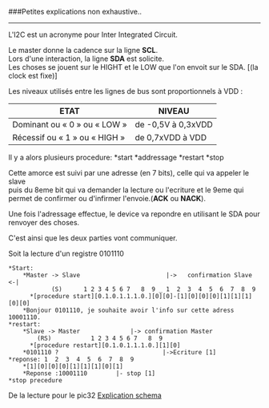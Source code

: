 ###Petites explications non exhaustive..
<hr/>

L'I2C est un acronyme pour Inter Integrated Circuit.

Le master donne la cadence sur la ligne **SCL**.
<br/>Lors d'une interaction, la ligne **SDA** est solicite.
<br/>Les choses se jouent sur le HIGHT et le LOW que l'on envoit sur le SDA. [(la clock est fixe)]

Les niveaux utilisés entre les lignes de bus sont proportionnels à VDD :

| ETAT | NIVEAU|
| ----  | -----|
| Dominant ou « 0 » ou « LOW »  | de -0,5V à 0,3xVDD |
| Récessif ou « 1 » ou « HIGH » | de 0,7xVDD à VDD   | 

Il y a alors plusieurs procedure:
	*start
	*addressage
	*restart
	*stop


Cette amorce est suivi par une adresse (en 7 bits), celle qui va appeler le slave
<br/>puis du 8eme bit qui va demander la lecture ou l'ecriture et le 9eme qui permet de confirmer ou d'infirmer l'envoie.(**ACK** ou **NACK**).

Une fois l'adressage effectue, le device va repondre en utilisant le SDA pour renvoyer des choses.

C'est ainsi que les deux parties vont communiquer.

Soit la lecture d'un registre 0101110

	*Start:
		*Master -> Slave                        |->   confirmation Slave  <-|
		    	(S)	     1 2 3 4 5 6 7   8  9 _ 1  2  3  4  5  6  7  8  9 		
		  *[procedure start][0.1.0.1.1.1.0.][0][0]-[1][0][0][0][1][1][1][0][0]
		*Bonjour 0101110, je souhaite avoir l'info sur cette adress 10001110.
	*restart:
		*Slave -> Master			  |-> confirmation Master
		  	(RS)	       1 2 3 4 5 6 7   8  9
		  *[procedure restart][0.1.0.1.1.1.0.][1][0]
		*0101110 ?                             |->Ecriture [1]
	*reponse: 1  2  3  4  5  6  7  8  9 		
		*[1][0][0][0][1][1][1][0][1]
		*Reponse :10001110        |- stop [1]
	*stop precedure


De la lecture pour le pic32
[Explication schema](http://hades.mech.northwestern.edu/index.php/PIC32MX:_I2C_Communication_between_PIC32s)


